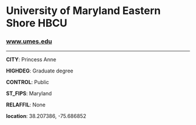 # University of Maryland Eastern Shore HBCU
### www.umes.edu
---
**CITY**: Princess Anne

**HIGHDEG**: Graduate degree

**CONTROL**: Public

**ST_FIPS**: Maryland

**RELAFFIL**: None

**location**: 38.207386, -75.686852